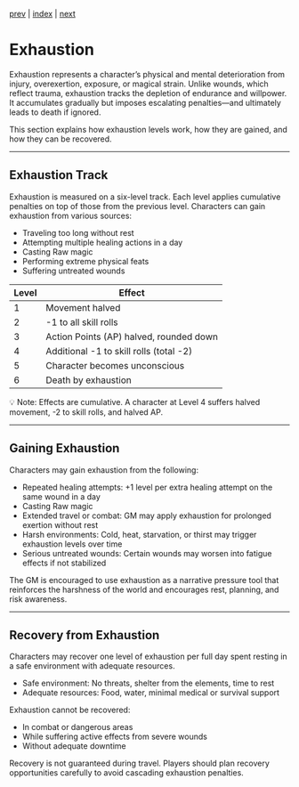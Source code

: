 [prev](08_woundslots.md) | [index](00_index.md) | [next](10_magic.md)
# Exhaustion
Exhaustion represents a character’s physical and mental deterioration from injury, overexertion, exposure, or magical strain. Unlike wounds, which reflect trauma, exhaustion tracks the depletion of endurance and willpower. It accumulates gradually but imposes escalating penalties—and ultimately leads to death if ignored.

This section explains how exhaustion levels work, how they are gained, and how they can be recovered.

---
## Exhaustion Track
Exhaustion is measured on a six-level track. Each level applies cumulative penalties on top of those from the previous level. Characters can gain exhaustion from various sources:

- Traveling too long without rest
- Attempting multiple healing actions in a day
- Casting Raw magic
- Performing extreme physical feats
- Suffering untreated wounds

|Level|Effect|
|---|---|
|1|Movement halved|
|2|-1 to all skill rolls|
|3|Action Points (AP) halved, rounded down|
|4|Additional -1 to skill rolls (total -2)|
|5|Character becomes unconscious|
|6|Death by exhaustion|

💡 Note: Effects are cumulative. A character at Level 4 suffers halved movement, -2 to skill rolls, and halved AP.

---
## Gaining Exhaustion
Characters may gain exhaustion from the following:

- Repeated healing attempts: +1 level per extra healing attempt on the same wound in a day
- Casting Raw magic
- Extended travel or combat: GM may apply exhaustion for prolonged exertion without rest
- Harsh environments: Cold, heat, starvation, or thirst may trigger exhaustion levels over time
- Serious untreated wounds: Certain wounds may worsen into fatigue effects if not stabilized

The GM is encouraged to use exhaustion as a narrative pressure tool that reinforces the harshness of the world and encourages rest, planning, and risk awareness.

---
## Recovery from Exhaustion
Characters may recover one level of exhaustion per full day spent resting in a safe environment with adequate resources.

- Safe environment: No threats, shelter from the elements, time to rest
- Adequate resources: Food, water, minimal medical or survival support

Exhaustion cannot be recovered:

- In combat or dangerous areas
- While suffering active effects from severe wounds
- Without adequate downtime

Recovery is not guaranteed during travel. Players should plan recovery opportunities carefully to avoid cascading exhaustion penalties.